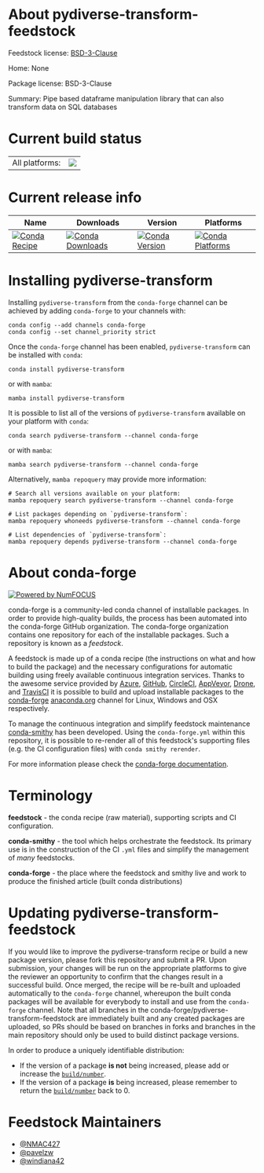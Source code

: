 About pydiverse-transform-feedstock
===================================

Feedstock license: [BSD-3-Clause](https://github.com/conda-forge/pydiverse-transform-feedstock/blob/main/LICENSE.txt)

Home: None

Package license: BSD-3-Clause

Summary: Pipe based dataframe manipulation library that can also transform data on SQL databases

Current build status
====================


<table><tr><td>All platforms:</td>
    <td>
      <a href="https://dev.azure.com/conda-forge/feedstock-builds/_build/latest?definitionId=17288&branchName=main">
        <img src="https://dev.azure.com/conda-forge/feedstock-builds/_apis/build/status/pydiverse-transform-feedstock?branchName=main">
      </a>
    </td>
  </tr>
</table>

Current release info
====================

| Name | Downloads | Version | Platforms |
| --- | --- | --- | --- |
| [![Conda Recipe](https://img.shields.io/badge/recipe-pydiverse--transform-green.svg)](https://anaconda.org/conda-forge/pydiverse-transform) | [![Conda Downloads](https://img.shields.io/conda/dn/conda-forge/pydiverse-transform.svg)](https://anaconda.org/conda-forge/pydiverse-transform) | [![Conda Version](https://img.shields.io/conda/vn/conda-forge/pydiverse-transform.svg)](https://anaconda.org/conda-forge/pydiverse-transform) | [![Conda Platforms](https://img.shields.io/conda/pn/conda-forge/pydiverse-transform.svg)](https://anaconda.org/conda-forge/pydiverse-transform) |

Installing pydiverse-transform
==============================

Installing `pydiverse-transform` from the `conda-forge` channel can be achieved by adding `conda-forge` to your channels with:

```
conda config --add channels conda-forge
conda config --set channel_priority strict
```

Once the `conda-forge` channel has been enabled, `pydiverse-transform` can be installed with `conda`:

```
conda install pydiverse-transform
```

or with `mamba`:

```
mamba install pydiverse-transform
```

It is possible to list all of the versions of `pydiverse-transform` available on your platform with `conda`:

```
conda search pydiverse-transform --channel conda-forge
```

or with `mamba`:

```
mamba search pydiverse-transform --channel conda-forge
```

Alternatively, `mamba repoquery` may provide more information:

```
# Search all versions available on your platform:
mamba repoquery search pydiverse-transform --channel conda-forge

# List packages depending on `pydiverse-transform`:
mamba repoquery whoneeds pydiverse-transform --channel conda-forge

# List dependencies of `pydiverse-transform`:
mamba repoquery depends pydiverse-transform --channel conda-forge
```


About conda-forge
=================

[![Powered by
NumFOCUS](https://img.shields.io/badge/powered%20by-NumFOCUS-orange.svg?style=flat&colorA=E1523D&colorB=007D8A)](https://numfocus.org)

conda-forge is a community-led conda channel of installable packages.
In order to provide high-quality builds, the process has been automated into the
conda-forge GitHub organization. The conda-forge organization contains one repository
for each of the installable packages. Such a repository is known as a *feedstock*.

A feedstock is made up of a conda recipe (the instructions on what and how to build
the package) and the necessary configurations for automatic building using freely
available continuous integration services. Thanks to the awesome service provided by
[Azure](https://azure.microsoft.com/en-us/services/devops/), [GitHub](https://github.com/),
[CircleCI](https://circleci.com/), [AppVeyor](https://www.appveyor.com/),
[Drone](https://cloud.drone.io/welcome), and [TravisCI](https://travis-ci.com/)
it is possible to build and upload installable packages to the
[conda-forge](https://anaconda.org/conda-forge) [anaconda.org](https://anaconda.org/)
channel for Linux, Windows and OSX respectively.

To manage the continuous integration and simplify feedstock maintenance
[conda-smithy](https://github.com/conda-forge/conda-smithy) has been developed.
Using the ``conda-forge.yml`` within this repository, it is possible to re-render all of
this feedstock's supporting files (e.g. the CI configuration files) with ``conda smithy rerender``.

For more information please check the [conda-forge documentation](https://conda-forge.org/docs/).

Terminology
===========

**feedstock** - the conda recipe (raw material), supporting scripts and CI configuration.

**conda-smithy** - the tool which helps orchestrate the feedstock.
                   Its primary use is in the construction of the CI ``.yml`` files
                   and simplify the management of *many* feedstocks.

**conda-forge** - the place where the feedstock and smithy live and work to
                  produce the finished article (built conda distributions)


Updating pydiverse-transform-feedstock
======================================

If you would like to improve the pydiverse-transform recipe or build a new
package version, please fork this repository and submit a PR. Upon submission,
your changes will be run on the appropriate platforms to give the reviewer an
opportunity to confirm that the changes result in a successful build. Once
merged, the recipe will be re-built and uploaded automatically to the
`conda-forge` channel, whereupon the built conda packages will be available for
everybody to install and use from the `conda-forge` channel.
Note that all branches in the conda-forge/pydiverse-transform-feedstock are
immediately built and any created packages are uploaded, so PRs should be based
on branches in forks and branches in the main repository should only be used to
build distinct package versions.

In order to produce a uniquely identifiable distribution:
 * If the version of a package **is not** being increased, please add or increase
   the [``build/number``](https://docs.conda.io/projects/conda-build/en/latest/resources/define-metadata.html#build-number-and-string).
 * If the version of a package **is** being increased, please remember to return
   the [``build/number``](https://docs.conda.io/projects/conda-build/en/latest/resources/define-metadata.html#build-number-and-string)
   back to 0.

Feedstock Maintainers
=====================

* [@NMAC427](https://github.com/NMAC427/)
* [@pavelzw](https://github.com/pavelzw/)
* [@windiana42](https://github.com/windiana42/)

